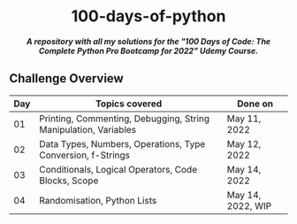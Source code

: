 <h1 align="center">100-days-of-python</h1>
<h5 align="center">A repository with all my solutions for the <i>"100 Days of Code: The Complete Python Pro Bootcamp for 2022"</i> Udemy Course.</h5>

##  Challenge Overview
| Day | Topics covered | Done on |
|--|--|--|
| 01 | Printing, Commenting, Debugging, String Manipulation, Variables | May 11, 2022 |
| 02 | Data Types, Numbers, Operations, Type Conversion, f-Strings | May 12, 2022 |
| 03 | Conditionals, Logical Operators, Code Blocks, Scope | May 14, 2022 |
| 04 | Randomisation, Python Lists | May 14, 2022, WIP |